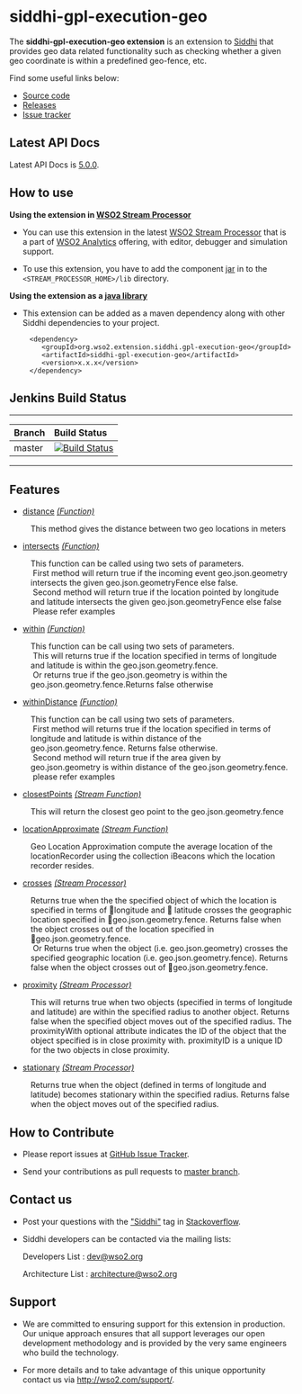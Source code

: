 siddhi-gpl-execution-geo
======================================

The **siddhi-gpl-execution-geo extension** is an extension to <a target="_blank" href="https://wso2.github.io/siddhi">Siddhi</a> that provides geo data related functionality such as checking whether a given geo coordinate is within a predefined geo-fence, etc.


Find some useful links below:

* <a target="_blank" href="https://github.com/wso2-extensions/siddhi-gpl-execution-geo">Source code</a>
* <a target="_blank" href="https://github.com/wso2-extensions/siddhi-gpl-execution-geo/releases">Releases</a>
* <a target="_blank" href="https://github.com/wso2-extensions/siddhi-gpl-execution-geo/issues">Issue tracker</a>

## Latest API Docs 

Latest API Docs is <a target="_blank" href="https://wso2-extensions.github.io/siddhi-gpl-execution-geo/api/5.0.0">5.0.0</a>.

## How to use 

**Using the extension in <a target="_blank" href="https://github.com/wso2/product-sp">WSO2 Stream Processor</a>**

* You can use this extension in the latest <a target="_blank" href="https://github.com/wso2/product-sp/releases">WSO2 Stream Processor</a> that is a part of <a target="_blank" href="http://wso2.com/analytics?utm_source=gitanalytics&utm_campaign=gitanalytics_Jul17">WSO2 Analytics</a> offering, with editor, debugger and simulation support. 

* To use this extension, you have to add the component <a target="_blank" href="https://github.com/wso2-extensions/siddhi-gpl-execution-geo/releases">jar</a> in to the `<STREAM_PROCESSOR_HOME>/lib` directory.

**Using the extension as a <a target="_blank" href="https://wso2.github.io/siddhi/documentation/running-as-a-java-library">java library</a>**

* This extension can be added as a maven dependency along with other Siddhi dependencies to your project.

```
     <dependency>
        <groupId>org.wso2.extension.siddhi.gpl-execution-geo</groupId>
        <artifactId>siddhi-gpl-execution-geo</artifactId>
        <version>x.x.x</version>
     </dependency>
```

## Jenkins Build Status

---

|  Branch | Build Status |
| :------ |:------------ | 
| master  | [![Build Status](https://wso2.org/jenkins/view/All%20Builds/job/siddhi/job/siddhi-gpl-execution-geo/badge/icon)](https://wso2.org/jenkins/view/All%20Builds/job/siddhi/job/siddhi-gpl-execution-geo/) |

---

## Features

* <a target="_blank" href="https://wso2-extensions.github.io/siddhi-gpl-execution-geo/api/5.0.0/#distance-function">distance</a> *<a target="_blank" href="http://siddhi.io/documentation/siddhi-5.x/query-guide-5.x/#function">(Function)</a>*<br><div style="padding-left: 1em;"><p>This method gives the distance between two geo locations in meters</p></div>
* <a target="_blank" href="https://wso2-extensions.github.io/siddhi-gpl-execution-geo/api/5.0.0/#intersects-function">intersects</a> *<a target="_blank" href="http://siddhi.io/documentation/siddhi-5.x/query-guide-5.x/#function">(Function)</a>*<br><div style="padding-left: 1em;"><p>This function can be called using two sets of parameters. <br>&nbsp;First method will return true if the incoming event geo.json.geometry intersects the given geo.json.geometryFence else false.<br>&nbsp;Second method will return true if the location pointed by longitude and latitude intersects the given geo.json.geometryFence else false <br>&nbsp;Please refer examples</p></div>
* <a target="_blank" href="https://wso2-extensions.github.io/siddhi-gpl-execution-geo/api/5.0.0/#within-function">within</a> *<a target="_blank" href="http://siddhi.io/documentation/siddhi-5.x/query-guide-5.x/#function">(Function)</a>*<br><div style="padding-left: 1em;"><p>This function can be call using two sets of parameters.<br>&nbsp;This will returns true if the location specified in terms of longitude and latitude is within the geo.json.geometry.fence. <br>&nbsp;Or returns true if the geo.json.geometry is within the geo.json.geometry.fence.Returns false otherwise </p></div>
* <a target="_blank" href="https://wso2-extensions.github.io/siddhi-gpl-execution-geo/api/5.0.0/#withindistance-function">withinDistance</a> *<a target="_blank" href="http://siddhi.io/documentation/siddhi-5.x/query-guide-5.x/#function">(Function)</a>*<br><div style="padding-left: 1em;"><p>This function can be call using two sets of parameters. <br>&nbsp;First method will returns true if the location specified in terms of longitude and latitude is within distance of the geo.json.geometry.fence. Returns false otherwise. <br>&nbsp;Second method will return true if the area given by geo.json.geometry is within distance of the geo.json.geometry.fence. <br>&nbsp;please refer examples </p></div>
* <a target="_blank" href="https://wso2-extensions.github.io/siddhi-gpl-execution-geo/api/5.0.0/#closestpoints-stream-function">closestPoints</a> *<a target="_blank" href="http://siddhi.io/documentation/siddhi-5.x/query-guide-5.x/#stream-function">(Stream Function)</a>*<br><div style="padding-left: 1em;"><p>This will return the closest geo point to the geo.json.geometry.fence</p></div>
* <a target="_blank" href="https://wso2-extensions.github.io/siddhi-gpl-execution-geo/api/5.0.0/#locationapproximate-stream-function">locationApproximate</a> *<a target="_blank" href="http://siddhi.io/documentation/siddhi-5.x/query-guide-5.x/#stream-function">(Stream Function)</a>*<br><div style="padding-left: 1em;"><p>Geo Location Approximation compute the average location of the locationRecorder using the collection iBeacons which the location recorder resides.</p></div>
* <a target="_blank" href="https://wso2-extensions.github.io/siddhi-gpl-execution-geo/api/5.0.0/#crosses-stream-processor">crosses</a> *<a target="_blank" href="http://siddhi.io/documentation/siddhi-5.x/query-guide-5.x/#stream-processor">(Stream Processor)</a>*<br><div style="padding-left: 1em;"><p>Returns true when the  the specified object of which the location is specified  in terms of longitude  and  latitude crosses the geographic location specified in geo.json.geometry.fence. Returns false when the object crosses out of the location specified in geo.json.geometry.fence. <br>&nbsp;Or Returns true when the object (i.e. geo.json.geometry) crosses the specified geographic location (i.e. geo.json.geometry.fence). Returns false when the object crosses out of geo.json.geometry.fence. </p></div>
* <a target="_blank" href="https://wso2-extensions.github.io/siddhi-gpl-execution-geo/api/5.0.0/#proximity-stream-processor">proximity</a> *<a target="_blank" href="http://siddhi.io/documentation/siddhi-5.x/query-guide-5.x/#stream-processor">(Stream Processor)</a>*<br><div style="padding-left: 1em;"><p>This will returns true when two objects (specified in terms of longitude and latitude) are within the specified radius to another object. Returns false when the specified object moves out of the specified radius. The proximityWith optional attribute indicates the ID of the object that the object specified is in close proximity with. proximityID is a unique ID for the two objects in close proximity.</p></div>
* <a target="_blank" href="https://wso2-extensions.github.io/siddhi-gpl-execution-geo/api/5.0.0/#stationary-stream-processor">stationary</a> *<a target="_blank" href="http://siddhi.io/documentation/siddhi-5.x/query-guide-5.x/#stream-processor">(Stream Processor)</a>*<br><div style="padding-left: 1em;"><p>Returns true when the object (defined in terms of  longitude  and latitude) becomes stationary within the specified radius. Returns false when the object moves out of the specified radius.</p></div>

## How to Contribute
 
  * Please report issues at <a target="_blank" href="https://github.com/wso2-extensions/siddhi-gpl-execution-geo/issues">GitHub Issue Tracker</a>.
  
  * Send your contributions as pull requests to <a target="_blank" href="https://github.com/wso2-extensions/siddhi-gpl-execution-geo/tree/master">master branch</a>. 
 
## Contact us 

 * Post your questions with the <a target="_blank" href="http://stackoverflow.com/search?q=siddhi">"Siddhi"</a> tag in <a target="_blank" href="http://stackoverflow.com/search?q=siddhi">Stackoverflow</a>. 
 
 * Siddhi developers can be contacted via the mailing lists:
 
    Developers List   : [dev@wso2.org](mailto:dev@wso2.org)
    
    Architecture List : [architecture@wso2.org](mailto:architecture@wso2.org)
 
## Support 

* We are committed to ensuring support for this extension in production. Our unique approach ensures that all support leverages our open development methodology and is provided by the very same engineers who build the technology. 

* For more details and to take advantage of this unique opportunity contact us via <a target="_blank" href="http://wso2.com/support?utm_source=gitanalytics&utm_campaign=gitanalytics_Jul17">http://wso2.com/support/</a>. 
